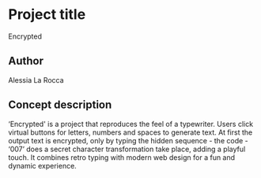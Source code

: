 # Project title
Encrypted

## Author
Alessia La Rocca

## Concept description
‘Encrypted' is a project that reproduces the feel of a typewriter. Users click virtual buttons for letters, numbers and spaces to generate text. At first the output text is encrypted, only by typing the hidden sequence - the code - ‘007’ does a secret character transformation take place, adding a playful touch. It combines retro typing with modern web design for a fun and dynamic experience.